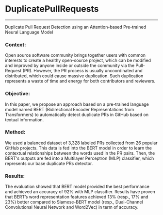 # DuplicatePullRequests

***
Duplicate Pull Request Detection using an Attention-based Pre-trained Neural Language Model
### Context: 
Open source software community brings together users with common interests to create a healthy open-source project, which can be modified and improved by anyone inside or outside the community via the Pull-Request (PR). However, the PR process is usually uncoordinated and distributed, which could cause massive duplication. Such duplication represents a waste of time and energy for both contributors and reviewers.
### Objective: 
In this paper, we propose an approach based on a pre-trained language model named BERT (Bidirectional Encoder Representations from Transformers) to automatically detect duplicate PRs in GitHub based on textual information.
### Method:
We used a balanced dataset of 3,328 labeled PRs collected from 26 popular GitHub projects. This data is fed into the BERT model in order to learn the contextual relationships between the words used in the PR pairs. Then, the BERT's outputs are fed into a  Multilayer Perceptron (MLP) classifier, which represents our base duplicate PRs detector.
### Results:
The evaluation showed that BERT model provided the best performance and achieved an accuracy of 92% with MLP classifier. Results have proven that BERT’s word representation features achieved  13% (resp., 17% and 23%) better compared to Siamese-BERT model (resp., Dual-Channel Convolutional Neural Network and Word2Vec) in term of accuracy.

